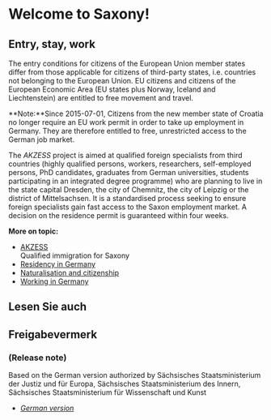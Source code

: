 # Welcome to Saxony!

Entry, stay, work
-----------------

The entry conditions for citizens of the European Union member states differ from those applicable for citizens of third-party states, i.e. countries not belonging to the European Union. EU citizens and citizens of the European Economic Area (EU states plus Norway, Iceland and Liechtenstein) are entitled to free movement and travel.

**Note:**Since 2015-07-01, Citizens from the new member state of Croatia no longer require an EU work permit in order to take up employment in Germany. They are therefore entitled to free, unrestricted access to the German job market.

The *AKZESS* project is aimed at qualified foreign specialists from third countries (highly qualified persons, workers, researchers, self-employed persons, PhD candidates, graduates from German universities, students participating in an integrated degree programme) who are planning to live in the state capital Dresden, the city of Chemnitz, the city of Leipzig or the district of Mittelsachsen. It is a standardised process seeking to ensure foreign specialists gain fast access to the Saxon employment market. A decision on the residence permit is guaranteed within four weeks.

**More on topic:**

* [AKZESS](https://www.sachsen.de/en/2526.htm "sachsen.de/en/2526.htm")  
  Qualified immigration for Saxony
* [Residency in Germany](https://amt24dev.sachsen.de/zufi/lebenslagen/5000206)
* [Naturalisation and citizenship](https://amt24dev.sachsen.de/zufi/lebenslagen/5000033)
* [Working in Germany](https://amt24dev.sachsen.de/zufi/lebenslagen/5000771)

## Lesen Sie auch

## Freigabevermerk

### (Release note)

Based on the German version authorized by Sächsisches Staatsministerium der Justiz und für Europa, Sächsisches Staatsministerium des Innern, Sächsisches Staatsministerium für Wissenschaft und Kunst

* *[German version](https://amt24dev.sachsen.de/zufi/lebenslagen/5000607)*
